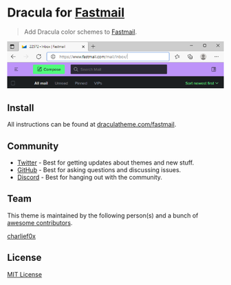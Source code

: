 # Dracula for [Fastmail](https://fastmail.com)

> Add Dracula color schemes to [Fastmail](https://fastmail.com).

![Screenshot1](./screenshot1.png)

## Install

All instructions can be found at [draculatheme.com/fastmail](https://draculatheme.com/fastmail).

## Community

* [Twitter](https://twitter.com/draculatheme) - Best for getting updates about themes and new stuff.
* [GitHub](https://github.com/dracula/dracula-theme/discussions) - Best for asking questions and discussing issues.
* [Discord](https://draculatheme.com/discord-invite) - Best for hanging out with the community.

## Team

This theme is maintained by the following person(s) and a bunch of [awesome contributors](https://github.com/dracula/foobar/graphs/contributors).

[charlief0x](https://github.com/charlief0x)

## License

[MIT License](./LICENSE)
